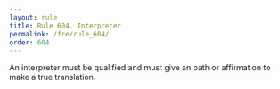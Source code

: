 ```yaml
---
layout: rule
title: Rule 604. Interpreter
permalink: /fre/rule_604/
order: 604
---
```


An interpreter must be qualified and must give an oath or affirmation to make a true translation.

